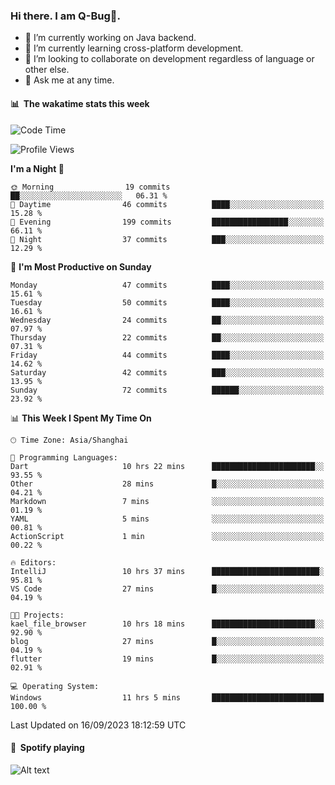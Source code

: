 ### Hi there. I am Q-Bug🐞.

- 🔭 I’m currently working on Java backend.
- 🌱 I’m currently learning cross-platform development.
- 👯 I’m looking to collaborate on development regardless of language or other else.
- 💬 Ask me at any time.

#### 📊 &nbsp;**The wakatime stats this week**  
<!--START_SECTION:waka-->
![Code Time](http://img.shields.io/badge/Code%20Time-107%20hrs%2032%20mins-blue)

![Profile Views](http://img.shields.io/badge/Profile%20Views-0-blue)

**I'm a Night 🦉** 

```text
🌞 Morning                19 commits          ██░░░░░░░░░░░░░░░░░░░░░░░   06.31 % 
🌆 Daytime                46 commits          ████░░░░░░░░░░░░░░░░░░░░░   15.28 % 
🌃 Evening                199 commits         █████████████████░░░░░░░░   66.11 % 
🌙 Night                  37 commits          ███░░░░░░░░░░░░░░░░░░░░░░   12.29 % 
```
📅 **I'm Most Productive on Sunday** 

```text
Monday                   47 commits          ████░░░░░░░░░░░░░░░░░░░░░   15.61 % 
Tuesday                  50 commits          ████░░░░░░░░░░░░░░░░░░░░░   16.61 % 
Wednesday                24 commits          ██░░░░░░░░░░░░░░░░░░░░░░░   07.97 % 
Thursday                 22 commits          ██░░░░░░░░░░░░░░░░░░░░░░░   07.31 % 
Friday                   44 commits          ████░░░░░░░░░░░░░░░░░░░░░   14.62 % 
Saturday                 42 commits          ███░░░░░░░░░░░░░░░░░░░░░░   13.95 % 
Sunday                   72 commits          ██████░░░░░░░░░░░░░░░░░░░   23.92 % 
```


📊 **This Week I Spent My Time On** 

```text
🕑︎ Time Zone: Asia/Shanghai

💬 Programming Languages: 
Dart                     10 hrs 22 mins      ███████████████████████░░   93.55 % 
Other                    28 mins             █░░░░░░░░░░░░░░░░░░░░░░░░   04.21 % 
Markdown                 7 mins              ░░░░░░░░░░░░░░░░░░░░░░░░░   01.19 % 
YAML                     5 mins              ░░░░░░░░░░░░░░░░░░░░░░░░░   00.81 % 
ActionScript             1 min               ░░░░░░░░░░░░░░░░░░░░░░░░░   00.22 % 

🔥 Editors: 
IntelliJ                 10 hrs 37 mins      ████████████████████████░   95.81 % 
VS Code                  27 mins             █░░░░░░░░░░░░░░░░░░░░░░░░   04.19 % 

🐱‍💻 Projects: 
kael_file_browser        10 hrs 18 mins      ███████████████████████░░   92.90 % 
blog                     27 mins             █░░░░░░░░░░░░░░░░░░░░░░░░   04.19 % 
flutter                  19 mins             █░░░░░░░░░░░░░░░░░░░░░░░░   02.91 % 

💻 Operating System: 
Windows                  11 hrs 5 mins       █████████████████████████   100.00 % 
```


 Last Updated on 16/09/2023 18:12:59 UTC
<!--END_SECTION:waka-->

#### 🎵 &nbsp;**Spotify playing**  
![Alt text](https://spotify-recently-played-readme.vercel.app/api?user=e5y1o4x7kdt9kf2blu4wvmb4s&unique={true|1|on|yes})
